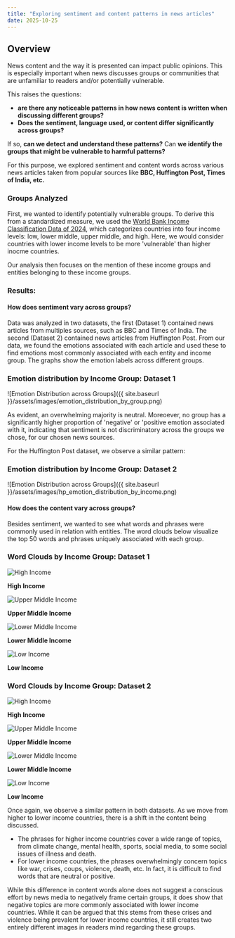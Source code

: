 ```yaml
---
title: "Exploring sentiment and content patterns in news articles"
date: 2025-10-25
---
```


<link rel="stylesheet" href="{{ '/assets/css/style.css' | relative_url }}">

## Overview

News content and the way it is presented can impact public opinions. This is especially important when news discusses groups or communities that are unfamiliar to readers and/or potentially vulnerable.  

This raises the questions: 
*  **are there any noticeable patterns in how news content is written when discussing different groups?**
*  **Does the sentiment, language used, or content differ significantly across groups?**
  
If so, **can we detect and understand these patterns?** Can **we identify the groups that might be vulnerable to harmful patterns?** 

For this purpose, we explored sentiment and content words across various news articles taken from popular sources like **BBC, Huffington Post, Times of India, etc.**  

### Groups Analyzed
First, we wanted to identify potentially vulnerable groups. To derive this from a standardized measure, we used the [World Bank Income Classification Data of 2024](https://datahelpdesk.worldbank.org/knowledgebase/articles/906519-world-bank-country-and-lending-groups), which categorizes countries into four income levels: low, lower middle, upper middle, and high. Here, we would consider countries with lower income levels to be more 'vulnerable' than higher inocme countries.

Our analysis then focuses on the mention of these income groups and entities belonging to these income groups.

### Results:

#### How does sentiment vary across groups? 

Data was analyzed in two datasets, the first (Dataset 1) contained news articles from multiples sources, such as BBC and Times of India. The second (Dataset 2) contained news articles from Huffington Post. From our data, we found the emotions associated with each article and used these to find emotions most commonly associated with each entity and income group. The graphs show the emotion labels across different groups. 

<h3>Emotion distribution by Income Group: Dataset 1 </h3>

![Emotion Distribution across Groups]({{ site.baseurl }}/assets/images/emotion_distribution_by_group.png)

As evident, an overwhelming majority is neutral. Moreoever, no group has a significantly higher proportion of 'negative' or 'positive emotion associated with it, indicating that sentiment is not discriminatory across the groups we chose, for our chosen news sources.

For the Huffington Post dataset, we observe a similar pattern:

<h3>Emotion distribution by Income Group: Dataset 2 </h3>

![Emotion Distribution across Groups]({{ site.baseurl }}/assets/images/hp_emotion_distribution_by_income.png)

#### How does the content vary across groups? 

Besides sentiment, we wanted to see what words and phrases were commonly used in relation with entities. The word clouds below visualize the top 50 words and phrases uniquely associated with each group. 


<h3>Word Clouds by Income Group: Dataset 1 </h3>

<div class="image-grid">
  <div>
    <img src="{{ site.baseurl }}/assets/images/high-income-word-cloud-2.png" alt="High Income">
    <p><strong>High Income</strong></p>
  </div>
  <div>
    <img src="{{ site.baseurl }}/assets/images/u-middle-word-cloud-2.png" alt="Upper Middle Income">
    <p><strong>Upper Middle Income</strong></p>
  </div>
  <div>
    <img src="{{ site.baseurl }}/assets/images/l-middle-word-cloud-2.png" alt="Lower Middle Income">
    <p><strong>Lower Middle Income</strong></p>
  </div>
  <div>
    <img src="{{ site.baseurl }}/assets/images/low-income-word-cloud-2.png" alt="Low Income">
    <p><strong>Low Income</strong></p>
  </div>
</div>



<h3>Word Clouds by Income Group: Dataset 2 </h3>

<div class="image-grid">
  <div>
    <img src="{{ site.baseurl }}/assets/images/hp_high_income_wc_btgram.png" alt="High Income">
    <p><strong>High Income</strong></p>
  </div>
  <div>
    <img src="{{ site.baseurl }}/assets/images/hp_uppermid_income_wc_btgram.png" alt="Upper Middle Income">
    <p><strong>Upper Middle Income</strong></p>
  </div>
  <div>
    <img src="{{ site.baseurl }}/assets/images/hp_lowmid_income_wc_btgram.png" alt="Lower Middle Income">
    <p><strong>Lower Middle Income</strong></p>
  </div>
  <div>
    <img src="{{ site.baseurl }}/assets/images/hp_low_income_wc_btgram.png" alt="Low Income">
    <p><strong>Low Income</strong></p>
  </div>
</div>


Once again, we observe a similar pattern in both datasets. As we move from higher to lower income countries, there is a shift in the content being discussed. 
* The phrases for higher income countries cover a wide range of topics, from climate change, mental health, sports, social media, to some social issues of illness and death.
* For lower income countries, the phrases overwhelmingly concern topics like war, crises, coups, violence, death, etc. In fact, it is difficult to find words that are neutral or positive.

 While this difference in content words alone does not suggest a conscious effort by news media to negatively frame certain groups, it does show that negative topics are more commonly associated with lower income countries. While it can be argued that this stems from these crises and violence being prevalent for lower income countries, it still creates two entirely different images in readers mind regarding these groups. 



